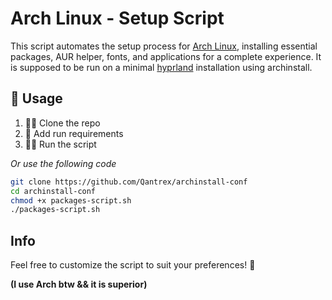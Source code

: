 # Arch Linux - Setup Script

This script automates the setup process for [Arch Linux](https://archlinux.org/), installing essential packages, AUR helper, fonts, and applications for a complete experience. It is supposed to be run on a minimal [hyprland](https://hyprland.org/) installation using archinstall.

## 🚀 Usage

1. 🧑‍💻 Clone the repo
2. 🧰 Add run requirements
3. 🏃‍♂️ Run the script

*Or use the following code*
``` bash
git clone https://github.com/Qantrex/archinstall-conf
cd archinstall-conf
chmod +x packages-script.sh
./packages-script.sh
```

## Info 

Feel free to customize the script to suit your preferences! 🎨

**(I use Arch btw && it is superior)**
